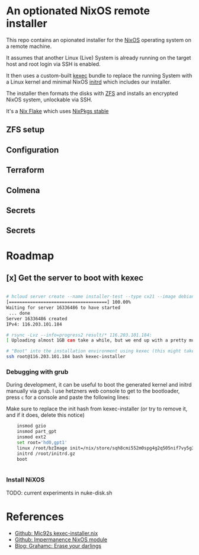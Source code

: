 # An optionated NixOS remote installer

This repo contains an opionated installer for the [NixOS](https://nixos.org) operating system on a remote machine.

It assumes that another Linux (Live) System is already running on the target host and root login via SSH is enabled.

It then uses a custom-built [kexec](https://en.wikipedia.org/wiki/Kexec) bundle to replace the running System with a Linux kernel and minimal NixOS [initrd](https://en.wikipedia.org/wiki/Initial_ramdisk) which includes our installer.

The installer then formats the disks with [ZFS](https://openzfs.org/wiki/Main_Page) and installs an encrypted NixOS system, unlockable via SSH.

It's a [Nix Flake]() which uses [NixPkgs stable]()

## ZFS setup

## Configuration

## Terraform

## Colmena 

## Secrets

## Secrets 
 

# Roadmap

## [x] Get the server to boot with kexec

``` sh

# hcloud server create --name installer-test --type cx21 --image debian-11 --location nbg1 --ssh-key "phaers yubikey"
[=====================================] 100.00%
Waiting for server 16336486 to have started
 ... done                                                                                                                                                                                      
Server 16336486 created
IPv4: 116.203.101.184

# rsync -Lvz --info=progress2 result/* 116.203.101.184:
[ Uploading almost 1GB can take a while, but we end up with a pretty much fully functional environment]

# "Boot" into the installation environment using kexec (this might take a few minutes)
ssh root@116.203.101.184 bash kexec-installer

```

### Debugging with grub

During development, it can be useful to boot the generated kernel and initrd manually via grub. I use hetzners web console
to get to the bootloader, press `c` for a console and paste the following lines:

Make sure to replace the init hash from kexec-installer (or try to remove it, and if it does, delete this notice)

``` sh
    insmod gzio
    insmod part_gpt
    insmod ext2
    set root='hd0,gpt1'
    linux /root/bzImage init=/nix/store/sqh8cmi552m0spg4g2q505nif7vy5g3p-nixos-system-nixos-21.05pre-git/init loglevel=4
    initrd /root/initrd.gz 
    boot
    
```

### Install NiXOS

TODO: current experiments in nuke-disk.sh

# References
* [Github: Mic92s kexec-installer.nix](https://gist.github.com/Mic92/4fdf9a55131a7452f97003f445294f97)
* [Github: Impermanence NixOS module](https://github.com/nix-community/impermanence)
* [Blog: Grahamc: Erase your darlings](https://grahamc.com/blog/erase-your-darlings)
